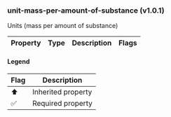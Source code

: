 ### unit-mass-per-amount-of-substance (v1.0.1)
Units (mass per amount of substance)

| Property | Type | Description | Flags |
|---|---|---|---|


#### Legend

| Flag | Description |
| --- | --- |
| ⬆️ | Inherited property |
| ✅ | Required property |

